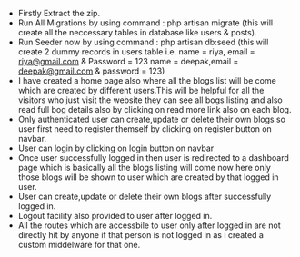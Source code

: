 - Firstly Extract the zip.
- Run All Migrations by using command : php artisan migrate (this will create all the neccessary tables in database like users & posts).
- Run Seeder now by using command : php artisan db:seed (this will create 2 dummy records in users table i.e.
name = riya, email = riya@gmail.com & Password = 123   name = deepak,email = deepak@gmail.com & password = 123)
- I have created a home page also where all the blogs list will be come which are created by different users.This will be helpful for all the visitors who just visit the website they can see all bogs listing and also read full bog details also by clicking on read more link also on each blog.
- Only authenticated user can create,update or delete their own blogs so user first need to register themself by clicking on register button on navbar.
- User can login by clicking on login button on navbar
- Once user successfully logged in then user is redirected to a dashboard page which is basically all the blogs listing will come now here only those blogs will be shown to user which are created by that logged in user.
- User can create,update or delete their own blogs after successfully logged in.
- Logout facility also provided to user after logged in.
- All the routes which are accessbile to user only after logged in are not directly hit by anyone if that person is not logged in as i created a custom middelware for that one.